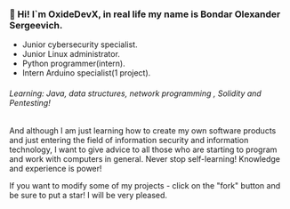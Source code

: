 ### 👋 Hi! I`m OxideDevX, in real life my name is Bondar Olexander Sergeevich. 

- Junior cybersecurity specialist.
- Junior Linux administrator.
- Python programmer(intern).
- Intern Arduino specialist(1 project).

###### Learning: Java, data structures, network programming , Solidity and Pentesting!

And although I am just learning how to create my own software products and just entering the field of information security and information technology, I want to give advice to all those who are starting to program and work with computers in general. 
Never stop self-learning! Knowledge and experience is power!

If you want to modify some of my projects - click on the "fork" button and be sure to put a star! I will be very pleased.



